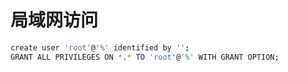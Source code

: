 # 局域网访问

```bash
create user 'root'@'%' identified by '';
GRANT ALL PRIVILEGES ON *.* TO 'root'@'%' WITH GRANT OPTION;
```